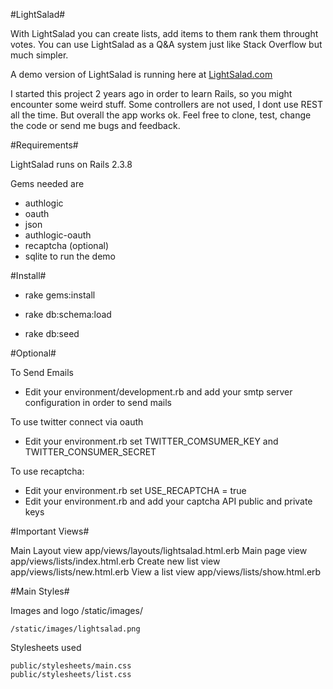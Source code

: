 #LightSalad#

With LightSalad you can create lists, add items to them rank them throught votes. 
You can use LightSalad as a Q&A system just like Stack Overflow but much simpler.

A demo version of LightSalad is running here at [LightSalad.com](http://lightsalad.com)

I started this project 2 years ago in order to learn Rails, so
you might encounter some weird stuff. Some controllers are not used, I dont use  REST all the time.
But overall the app works ok.
Feel free to clone, test, change the code or send me bugs and feedback.

#Requirements#

LightSalad runs on Rails 2.3.8

Gems needed are

*   authlogic
*   oauth
*   json
*   authlogic-oauth
*   recaptcha (optional)
*   sqlite to run the demo

#Install#

*   rake  gems:install

*   rake db:schema:load  
    
*   rake db:seed


    
#Optional#

To Send Emails

*   Edit your environment/development.rb and add your smtp server configuration in order to send mails

To use twitter connect via oauth

*   Edit your environment.rb set TWITTER_COMSUMER_KEY and TWITTER_CONSUMER_SECRET

To use recaptcha:

*   Edit your environment.rb set USE_RECAPTCHA = true
*   Edit your environment.rb and add your captcha API public and private keys
 
#Important Views#

Main Layout view
    app/views/layouts/lightsalad.html.erb
Main page view
    app/views/lists/index.html.erb
Create new list view
    app/views/lists/new.html.erb
View a list view
    app/views/lists/show.html.erb
    
#Main Styles#

Images and logo
    /static/images/
    
    /static/images/lightsalad.png

Stylesheets used

    public/stylesheets/main.css
    public/stylesheets/list.css